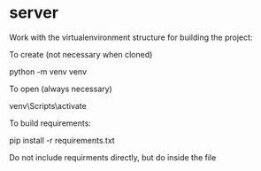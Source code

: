 # server

Work with the virtualenvironment structure for building the project:

To create (not necessary when cloned)

python -m venv venv

To open (always necessary)

venv\Scripts\activate 

To build requirements:

pip install -r requirements.txt

Do not include requirments directly, but do inside the file